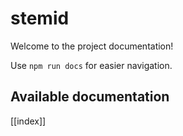 # stemid

Welcome to the project documentation!

Use `npm run docs` for easier navigation.

## Available documentation

[[index]]
